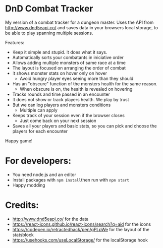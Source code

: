 # DnD Combat Tracker

My version of a combat tracker for a dungeon master. Uses the API from http://www.dnd5eapi.co/ 
and saves data in your browsers local storage, to be able to play spanning multiple sessions.

Features:

* Keep it simple and stupid. It does what it says.
* Automatically sorts your combatants in iniciative order
* Allows adding multiple monsters of same race at a time
* The layout is focused on arranging the order of combat
* It shows monster stats on hover only on hover
    * Avoid hungry player eyes seeing more than they should
* Has an "obscure" function of the monsters health for the same reason.
    * When obscure is on, the health is revealed on hovering
* Tracks rounds and time passed in an encounter
* It does not show or track players health. We play by trust
* But we can log players and monsters conditions
    * Multiple can apply
* Keeps track of your session even if the browser closes
    * Just come back on your next session
* Saves all your players and basic stats, so you can pick and choose the players for each encounter


Happy game!

# For developers:

* You need node.js and an editor
* Install packages with `npm install`then run with `npm start`
* Happy modding


# Credits:
* http://www.dnd5eapi.co/ for the data
* https://react-icons.github.io/react-icons/search?q=aid for the icons
* https://codepen.io/retractedhack/pen/gPLpWe for the layout of the statsblock
* https://usehooks.com/useLocalStorage/ for the localStorage hook
